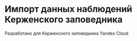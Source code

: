 # Импорт данных наблюдений Керженского заповедника
Разработано для Керженcкого заповедника Yandex Сloud